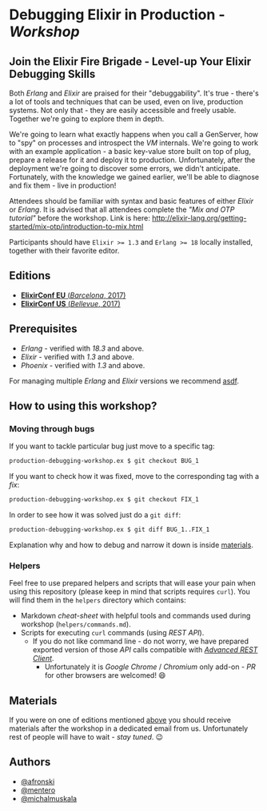 # Debugging Elixir in Production - *Workshop*

## **Join the Elixir Fire Brigade - Level-up Your Elixir Debugging Skills**

Both *Erlang* and *Elixir* are praised for their "debuggability". It's true - there's a lot of tools and techniques that can be used, even on live, production systems. Not only that - they are easily accessible and freely usable. Together we're going to explore them in depth.

We're going to learn what exactly happens when you call a GenServer, how to "spy" on processes and introspect the *VM* internals. We're going to work with an example application - a basic key-value store built on top of plug, prepare a release for it and deploy it to production. Unfortunately, after the deployment we're going to discover some errors, we didn't anticipate. Fortunately, with the knowledge we gained earlier, we'll be able to diagnose and fix them - live in production!

Attendees should be familiar with syntax and basic features of either *Elixir* or *Erlang*. It is advised that all attendees complete the *"Mix and OTP tutorial"* before the workshop. Link is here: http://elixir-lang.org/getting-started/mix-otp/introduction-to-mix.html

Participants should have `Elixir >= 1.3` and `Erlang >= 18` locally installed, together with their favorite editor.

## Editions

- [**ElixirConf EU** (*Barcelona*, 2017)](http://www.elixirconf.eu/events/elixirconf2017/tutorials#tutorial-join-the-elixir-fire-brigade-level-up-your-elixir-debugging-skills)
- [**ElixirConf US** (*Bellevue*, 2017)](https://elixirconf.com/#training)

## Prerequisites

- *Erlang* - verified with *18.3* and above.
- *Elixir* - verified with *1.3* and above.
- *Phoenix* - verified with *1.3* and above.

For managing multiple *Erlang* and *Elixir* versions we recommend [asdf](https://github.com/asdf-vm/asdf).

## How to using this workshop?

### Moving through bugs

If you want to tackle particular bug just move to a specific tag:

```bash
production-debugging-workshop.ex $ git checkout BUG_1
```

If you want to check how it was fixed, move to the corresponding tag with a *fix*:

```bash
production-debugging-workshop.ex $ git checkout FIX_1
```

In order to see how it was solved just do a `git diff`:

```bash
production-debugging-workshop.ex $ git diff BUG_1..FIX_1
```

Explanation why and how to debug and narrow it down is inside [materials](#materials).

### Helpers

Feel free to use prepared helpers and scripts that will ease your pain when using this repository (please keep in mind that scripts requires `curl`). You will find them in the `helpers` directory which contains:

- Markdown *cheat-sheet* with helpful tools and commands used during workshop (`helpers/commands.md`).
- Scripts for executing `curl` commands (using _REST API_).
  - If you do not like command line - do not worry, we have prepared exported version of those *API* calls compatible with [*Advanced REST Client*](https://chrome.google.com/webstore/detail/advanced-rest-client/hgmloofddffdnphfgcellkdfbfbjeloo/related).
    - Unfortunately it is *Google Chrome* / *Chromium* only add-on - *PR* for other browsers are welcomed! :smile:

## Materials

If you were on one of editions mentioned [above](#editions) you should receive materials after the workshop in a dedicated email from us.
Unfortunately rest of people will have to wait - *stay tuned*. :wink:

## Authors

- [@afronski](https://github.com/afronski)
- [@mentero](https://github.com/mentero)
- [@michalmuskala](https://github.com/michalmuskala)
